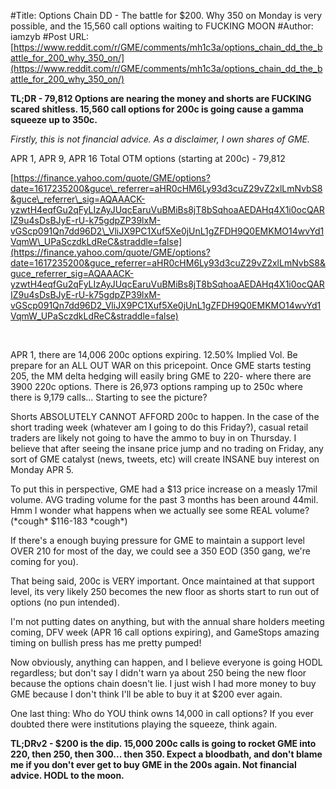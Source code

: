 #Title: Options Chain DD - The battle for $200. Why 350 on Monday is very possible, and the 15,560 call options waiting to FUCKING MOON
#Author: iamzyb
#Post URL: [https://www.reddit.com/r/GME/comments/mh1c3a/options_chain_dd_the_battle_for_200_why_350_on/](https://www.reddit.com/r/GME/comments/mh1c3a/options_chain_dd_the_battle_for_200_why_350_on/)


**TL;DR - 79,812 Options are nearing the money and shorts are FUCKING scared shitless.  15,560 call options for 200c is going cause a gamma squeeze up to 350c.**

*Firstly, this is not financial advice. As a disclaimer, I own shares of GME.*

APR 1, APR 9, APR 16 Total OTM options (starting at 200c) - 79,812

[https://finance.yahoo.com/quote/GME/options?date=1617235200&guce\_referrer=aHR0cHM6Ly93d3cuZ29vZ2xlLmNvbS8&guce\_referrer\_sig=AQAAACK-yzwtH4eqfGu2qFyLIzAyJUqcEaruVuBMiBs8jT8bSqhoaAEDAHq4X1i0ocQARIZ9u4sDsBJyE-rU-k75gdpZP39lxM-vGScp091Qn7dd96D2\_VliJX9PC1Xuf5Xe0jUnL1gZFDH9Q0EMKMO14wvYd1VqmW\_UPaSczdkLdReC&straddle=false](https://finance.yahoo.com/quote/GME/options?date=1617235200&guce_referrer=aHR0cHM6Ly93d3cuZ29vZ2xlLmNvbS8&guce_referrer_sig=AQAAACK-yzwtH4eqfGu2qFyLIzAyJUqcEaruVuBMiBs8jT8bSqhoaAEDAHq4X1i0ocQARIZ9u4sDsBJyE-rU-k75gdpZP39lxM-vGScp091Qn7dd96D2_VliJX9PC1Xuf5Xe0jUnL1gZFDH9Q0EMKMO14wvYd1VqmW_UPaSczdkLdReC&straddle=false)

&#x200B;

APR 1, there are 14,006 200c options expiring. 12.50% Implied Vol. Be prepare for an ALL OUT WAR on this pricepoint. Once GME starts testing 205, the MM delta hedging will easily bring GME to 220- where there are 3900 220c options. There is 26,973 options ramping up to 250c where there is 9,179 calls... Starting to see the picture?

Shorts ABSOLUTELY CANNOT AFFORD 200c to happen. In the case of the short trading week (whatever am I going to do this Friday?), casual retail traders are likely not going to have the ammo to buy in on Thursday. I believe that after seeing the insane price jump and no trading on Friday, any sort of GME catalyst (news, tweets, etc) will create INSANE buy interest on Monday APR 5.

To put this in perspective, GME had a $13 price increase on a measly 17mil volume. AVG trading volume for the past 3 months has been around 44mil. Hmm I wonder what happens when we actually see some REAL volume? (\*cough\* $116-183 \*cough\*)

If there's a enough buying pressure for GME to maintain a support level OVER 210 for most of the day, we could see a 350 EOD (350 gang, we're coming for you).

That being said, 200c is VERY important. Once maintained at that support level, its very likely 250 becomes the new floor as shorts start to run out of options (no pun intended).

I'm not putting dates on anything, but with the annual share holders meeting coming, DFV week (APR 16 call options expiring), and GameStops amazing timing on bullish press has me pretty pumped!

Now obviously, anything can happen, and I believe everyone is going HODL regardless; but don't say I didn't warn ya about 250 being the new floor because the options chain doesn't lie. I just wish I had more money to buy GME because I don't think I'll be able to buy it at $200 ever again.

One last thing: Who do YOU think owns 14,000 in call options? If you ever doubted there were institutions playing the squeeze, think again.

**TL;DRv2 - $200 is the dip. 15,000 200c calls is going to rocket GME into 220, then 250, then 300... then 350. Expect a bloodbath, and don't blame me if you don't ever get to buy GME in the 200s again. Not financial advice. HODL to the moon.**